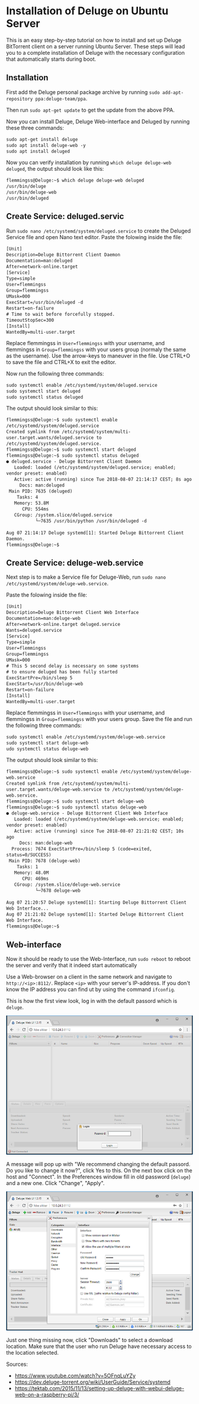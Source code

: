 # Installation of Deluge on Ubuntu Server

This is an easy step-by-step tutorial on how to install and set up Deluge BitTorrent client on a server running Ubuntu Server.
These steps will lead you to a complete installation of Deluge with the necessary configuration that automatically starts during boot.

## Installation

First add the Deluge personal package archive by running `sudo add-apt-repository ppa:deluge-team/ppa`.

Then run `sudo apt-get update` to get the update from the above PPA.

Now you can install Deluge, Deluge Web-interface and Deluged by running these three commands:

```
sudo apt-get install deluge
sudo apt install deluge-web -y
sudo apt install deluged
```


Now you can verify installation by running `which deluge deluge-web deluged`, the output should look like this:

```shell
flemmingss@Deluge:~$ which deluge deluge-web deluged
/usr/bin/deluge
/usr/bin/deluge-web
/usr/bin/deluged
```

## Create Service: deluged.servic

Run `sudo nano /etc/systemd/system/deluged.service` to create the Deluged Service file and open Nano text editor.
Paste the folowing inside the file:

```
[Unit]
Description=Deluge Bittorrent Client Daemon
Documentation=man:deluged
After=network-online.target
[Service]
Type=simple
User=flemmingss
Group=flemmingss
UMask=000
ExecStart=/usr/bin/deluged -d
Restart=on-failure
# Time to wait before forcefully stopped.
TimeoutStopSec=300
[Install]
WantedBy=multi-user.target
```

Replace flemmingss in `User=flemmingss` with your username, and flemmingss in `Group=flemmingss` with your users group (normaly the same as the username).
Use the arrow-keys to maneuver in the file. Use CTRL+O to save the file and CTRL+X to exit the editor. 

Now run the following three commands:

```shell
sudo systemctl enable /etc/systemd/system/deluged.service
sudo systemctl start deluged 
sudo systemctl status deluged
```

The output should look similar to this:
```shell
flemmingss@Deluge:~$ sudo systemctl enable /etc/systemd/system/deluged.service
Created symlink from /etc/systemd/system/multi-user.target.wants/deluged.service to /etc/systemd/system/deluged.service.
flemmingss@Deluge:~$ sudo systemctl start deluged
flemmingss@Deluge:~$ sudo systemctl status deluged
● deluged.service - Deluge Bittorrent Client Daemon
   Loaded: loaded (/etc/systemd/system/deluged.service; enabled; vendor preset: enabled)
   Active: active (running) since Tue 2018-08-07 21:14:17 CEST; 8s ago
     Docs: man:deluged
 Main PID: 7635 (deluged)
    Tasks: 4
   Memory: 53.8M
      CPU: 554ms
   CGroup: /system.slice/deluged.service
           └─7635 /usr/bin/python /usr/bin/deluged -d

Aug 07 21:14:17 Deluge systemd[1]: Started Deluge Bittorrent Client Daemon.
flemmingss@Deluge:~$
```

## Create Service: deluge-web.service

Next step is to make a Service file for Deluge-Web, run `sudo nano /etc/systemd/system/deluge-web.service`.

Paste the folowing inside the file:

```
[Unit]
Description=Deluge Bittorrent Client Web Interface
Documentation=man:deluge-web
After=network-online.target deluged.service
Wants=deluged.service
[Service]
Type=simple
User=flemmingss
Group=flemmingss
UMask=000
# This 5 second delay is necessary on some systems
# to ensure deluged has been fully started
ExecStartPre=/bin/sleep 5
ExecStart=/usr/bin/deluge-web
Restart=on-failure
[Install]
WantedBy=multi-user.target
```

Replace flemmingss in `User=flemmingss` with your username, and flemmingss in `Group=flemmingss` with your users group.
Save the file and run the following three commands:

```shell
sudo systemctl enable /etc/systemd/system/deluge-web.service
sudo systemctl start deluge-web
udo systemctl status deluge-web
```

The output should look similar to this:

```shell
flemmingss@Deluge:~$ sudo systemctl enable /etc/systemd/system/deluge-web.service
Created symlink from /etc/systemd/system/multi-user.target.wants/deluge-web.service to /etc/systemd/system/deluge-web.service.
flemmingss@Deluge:~$ sudo systemctl start deluge-web
flemmingss@Deluge:~$ sudo systemctl status deluge-web
● deluge-web.service - Deluge Bittorrent Client Web Interface
   Loaded: loaded (/etc/systemd/system/deluge-web.service; enabled; vendor preset: enabled)
   Active: active (running) since Tue 2018-08-07 21:21:02 CEST; 10s ago
     Docs: man:deluge-web
  Process: 7674 ExecStartPre=/bin/sleep 5 (code=exited, status=0/SUCCESS)
 Main PID: 7678 (deluge-web)
    Tasks: 1
   Memory: 48.0M
      CPU: 469ms
   CGroup: /system.slice/deluge-web.service
           └─7678 deluge-web

Aug 07 21:20:57 Deluge systemd[1]: Starting Deluge Bittorrent Client Web Interface...
Aug 07 21:21:02 Deluge systemd[1]: Started Deluge Bittorrent Client Web Interface.
flemmingss@Deluge:~$
```

## Web-interface

Now it should be ready to use the Web-Interface, run `sudo reboot` to reboot the server and verify that it indeed start automatically


Use a Web-browser on a client in the same network and navigate to `http://<ip>:8112/`. Replace `<ip>` with your server's IP-address. If you don't know the IP address you can find ut by using the command `ifconfig`.
   
This is how the first view look, log in with the default passord which is `deluge`.


![alt tag](images/deluge_1.png)

A message will pop up with "We recommend changing the default passord. Do you like to change it now?", click Yes to this. On the next box click on the host and "Connect". In the Preferences window fill in old password (`deluge`) and a new one. Click "Change", "Apply".

![alt tag](images/deluge_2.png)

Just one thing missing now, click "Downloads" to select a download location. Make sure that the user who run Deluge have necessary access to the location selected.


Sources:
* https://www.youtube.com/watch?v=5OFnqLuYZy
* https://dev.deluge-torrent.org/wiki/UserGuide/Service/systemd
* https://tektab.com/2015/11/13/setting-up-deluge-with-webui-deluge-web-on-a-raspberry-pi/3/
